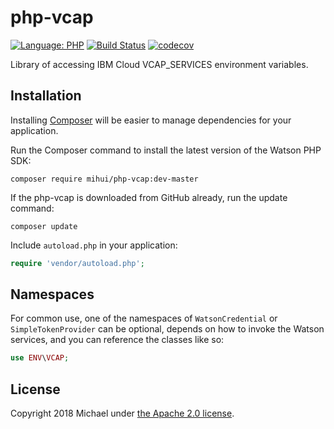 # php-vcap

[![Language: PHP](https://img.shields.io/badge/php-5.6+-orange.svg?style=flat)](http://php.net/)
[![Build Status](https://travis-ci.org/mihui/php-vcap.svg?branch=master)](https://travis-ci.org/mihui/php-vcap)
[![codecov](https://codecov.io/gh/mihui/php-vcap/branch/master/graph/badge.svg)](https://codecov.io/gh/mihui/php-vcap)

Library of accessing IBM Cloud VCAP_SERVICES environment variables.

## Installation

Installing [Composer](http://getcomposer.org) will be easier to manage dependencies for your application.

Run the Composer command to install the latest version of the Watson PHP SDK:

```shell
composer require mihui/php-vcap:dev-master
```


If the php-vcap is downloaded from GitHub already, run the update command:
```shell
composer update
```

Include `autoload.php` in your application:

```php
require 'vendor/autoload.php';
```

## Namespaces
For common use, one of the namespaces of `WatsonCredential` or `SimpleTokenProvider` can be optional, depends on how to invoke the Watson services, and you can reference the classes like so:
```php
use ENV\VCAP;
```

## License
Copyright 2018 Michael under [the Apache 2.0 license](LICENSE).

